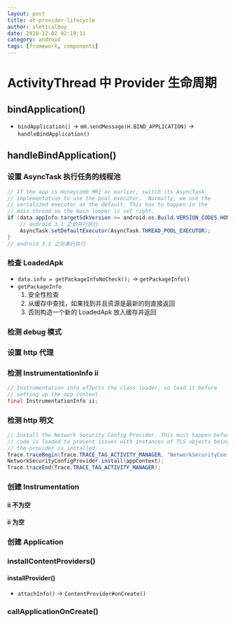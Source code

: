 ```yaml
---
layout: post
title: at-provider-lifecycle
author: sleticalboy
date: 2020-12-02 02:19:11
category: android
tags: [framework, components]
---
```


# ActivityThread 中 Provider 生命周期

## bindApplication()

- `bindApplication()` -> `mH.sendMessage(H.BIND_APPLICATION)` -> `handleBindApplication()`

## handleBindApplication()

### 设置 AsyncTask 执行任务的线程池

```java
// If the app is Honeycomb MR1 or earlier, switch its AsyncTask
// implementation to use the pool executor.  Normally, we use the
// serialized executor as the default. This has to happen in the
// main thread so the main looper is set right.
if (data.appInfo.targetSdkVersion <= android.os.Build.VERSION_CODES.HONEYCOMB_MR1) {
    // android 3.1 之前并行执行
    AsyncTask.setDefaultExecutor(AsyncTask.THREAD_POOL_EXECUTOR);
}
// android 3.1 之后串行执行
```

### 检查 LoadedApk

- `data.info = getPackageInfoNoCheck();` -> `getPackageInfo()`
- `getPackageInfo`
  1. 安全性检查
  2. 从缓存中查找，如果找到并且资源是最新的则直接返回
  3. 否则构造一个新的 LoadedApk 放入缓存并返回

### 检测 debug 模式

### 设置 http 代理

### 检测 InstrumentationInfo ii

```java
// Instrumentation info affects the class loader, so load it before 
// setting up the app context.
final InstrumentationInfo ii;
```

### 检测 http 明文

```java
// Install the Network Security Config Provider. This must happen before the application
// code is loaded to prevent issues with instances of TLS objects being created before
// the provider is installed.
Trace.traceBegin(Trace.TRACE_TAG_ACTIVITY_MANAGER, "NetworkSecurityConfigProvider.install");
NetworkSecurityConfigProvider.install(appContext);
Trace.traceEnd(Trace.TRACE_TAG_ACTIVITY_MANAGER);
```

### 创建 Instrumentation

#### ii 不为空

#### ii 为空

### 创建 Application

### installContentProviders()

#### installProvider()

- `attachInfo()` -> `ContentProvider#onCreate()`

### callApplicationOnCreate()
